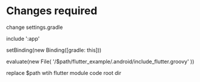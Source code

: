 # Changes required  
change settings.gradle 


include ':app'

setBinding(new Binding([gradle: this]))

evaluate(new File(
        '/$path/flutter_example/.android/include_flutter.groovy'
))

replace $path wtih flutter module code root dir
